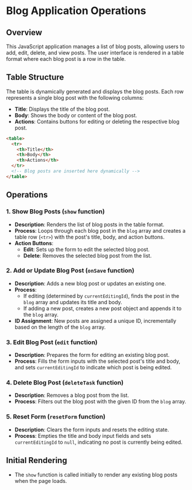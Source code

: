 
# Blog Application Operations

## Overview
This JavaScript application manages a list of blog posts, allowing users to add, edit, delete, and view posts. The user interface is rendered in a table format where each blog post is a row in the table.

## Table Structure
The table is dynamically generated and displays the blog posts. Each row represents a single blog post with the following columns:

- **Title**: Displays the title of the blog post.
- **Body**: Shows the body or content of the blog post.
- **Actions**: Contains buttons for editing or deleting the respective blog post.

```html
<table>
  <tr>
    <th>Title</th>
    <th>Body</th>
    <th>Actions</th>
  </tr>
  <!-- Blog posts are inserted here dynamically -->
</table>
```

## Operations

### 1. Show Blog Posts (`show` function)
- **Description**: Renders the list of blog posts in the table format.
- **Process**: Loops through each blog post in the `blog` array and creates a table row (`<tr>`) with the post's title, body, and action buttons.
- **Action Buttons**:
  - **Edit**: Sets up the form to edit the selected blog post.
  - **Delete**: Removes the selected blog post from the list.

### 2. Add or Update Blog Post (`onSave` function)
- **Description**: Adds a new blog post or updates an existing one.
- **Process**:
  - If editing (determined by `currentEditingId`), finds the post in the `blog` array and updates its title and body.
  - If adding a new post, creates a new post object and appends it to the `blog` array.
- **ID Assignment**: New posts are assigned a unique ID, incrementally based on the length of the `blog` array.

### 3. Edit Blog Post (`edit` function)
- **Description**: Prepares the form for editing an existing blog post.
- **Process**: Fills the form inputs with the selected post's title and body, and sets `currentEditingId` to indicate which post is being edited.

### 4. Delete Blog Post (`deleteTask` function)
- **Description**: Removes a blog post from the list.
- **Process**: Filters out the blog post with the given ID from the `blog` array.

### 5. Reset Form (`resetForm` function)
- **Description**: Clears the form inputs and resets the editing state.
- **Process**: Empties the title and body input fields and sets `currentEditingId` to `null`, indicating no post is currently being edited.

## Initial Rendering
- The `show` function is called initially to render any existing blog posts when the page loads.
